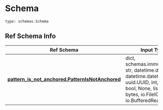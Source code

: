 # Schema
```
type: schemas.Schema
```

## Ref Schema Info
Ref Schema | Input Type | Output Type
---------- | ---------- | -----------
[**pattern_is_not_anchored.PatternIsNotAnchored**](../../../../../../../../components/schema/pattern_is_not_anchored.md) | dict, schemas.immutabledict, str, datetime.date, datetime.datetime, uuid.UUID, int, float, bool, None, list, tuple, bytes, io.FileIO, io.BufferedReader | schemas.immutabledict, str, float, int, bool, None, tuple, bytes, io.FileIO
